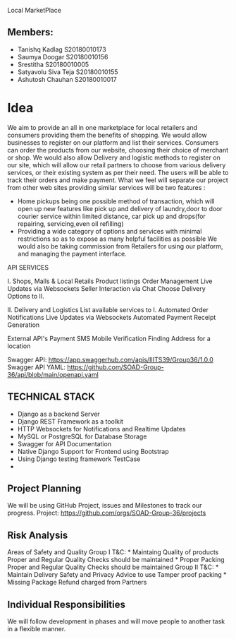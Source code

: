Local MarketPlace

## Members:
* Tanishq Kadlag            S20180010173
* Saumya Doogar             S20180010156
* Srestitha                 S20180010005
* Satyavolu Siva Teja       S20180010155
* Ashutosh Chauhan          S20180010017

# Idea

We aim to provide an all in one marketplace for local retailers and consumers providing them the benefits of shopping. We would allow businesses to register on our platform and list their services. Consumers can order the products from our website, choosing their choice of merchant or shop. We would also allow Delivery and logistic methods to register on our site, which will allow our retail partners to choose from various delivery services, or their existing system as per their need. The users will be able to track their orders and make payment.
What we feel will separate our project from other web sites providing similar services will be two features :
 * Home pickups being one possible method of transaction, which will open up new features like pick up and delivery of laundry,door to door courier service within limited distance, car pick up and drops(for repairing, servicing,even oil refilling)
 * Providing a wide category of options and services with minimal restrictions so as to expose as many helpful facilities as possible
We would also be taking commission from Retailers for using our platform, and managing the payment interface.

API SERVICES

I. Shops, Malls & Local Retails
    Product listings
    Order Management
    Live Updates via Websockets
    Seller Interaction via Chat
    Choose Delivery Options to II.

II. Delivery and Logistics
    List available services to I.
    Automated Order Notifications
    Live Updates via Websockets
    Automated Payment Receipt Generation

External API's
    Payment
    SMS Mobile Verification
    Finding Address for a location

Swagger API: https://app.swaggerhub.com/apis/IIITS39/Group36/1.0.0
Swagger API YAML: https://github.com/SOAD-Group-36/api/blob/main/openapi.yaml

## TECHNICAL STACK
 * Django as a backend Server
 * Django REST Framework as a toolkit
 * HTTP Websockets for Notifications and Realtime Updates
 * MySQL or PostgreSQL for Database Storage
 * Swagger for API Documentation
 * Native Django Support for Frontend using Bootstrap
 * Using Django testing framework TestCase
 * 

## Project Planning
We will be using GitHub Project, issues and Milestones to track our progress.
Project: https://github.com/orgs/SOAD-Group-36/projects

## Risk Analysis
Areas of Safety and Quality
    Group I T&C:
    * Maintaing Quality of products
      Proper and Regular Quality Checks should be maintained
    * Proper Packing
      Proper and Regular Quality Checks should be maintained
    Group II T&C:
    * Maintain Delivery Safety and Privacy
      Advice to use Tamper proof packing
    * Missing Package
      Refund charged from Partners

## Individual Responsibilities
We will follow development in phases and will move people to another task in a flexible manner.
